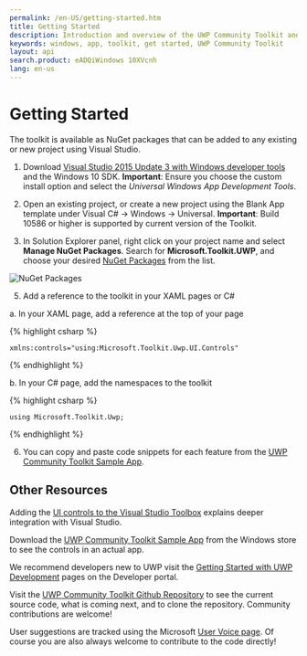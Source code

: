 ```yaml
---
permalink: /en-US/getting-started.htm
title: Getting Started
description: Introduction and overview of the UWP Community Toolkit and its documentation
keywords: windows, app, toolkit, get started, UWP Community Toolkit
layout: api
search.product: eADQiWindows 10XVcnh
lang: en-us
---
```


# Getting Started

The toolkit is available as NuGet packages that can be added to any existing or new project using Visual Studio.

1)	Download [Visual Studio 2015 Update 3 with Windows developer tools](https://developer.microsoft.com/en-us/windows/downloads) and the Windows 10 SDK.  **Important**: Ensure you choose the custom install option and select the *Universal Windows App Development Tools*.  

3)	Open an existing project, or create a new project using the Blank App template under Visual C# -> Windows -> Universal.  **Important**:  Build 10586 or higher is supported by current version of the Toolkit.   

4)	In Solution Explorer panel, right click on your project name and select **Manage NuGet Packages**. Search for **Microsoft.Toolkit.UWP**, and choose your desired [NuGet Packages]({{site.baseurl}}/{{page.lang}}/nugetpackages.htm) from the list.

![NuGet Packages]({{site.baseurl}}/resources/images/ManageNugetPackages.png "Manage NuGet Packages Image")

5)	Add a reference to the toolkit in your XAML pages or C#


a.	In your XAML page, add a reference at the top of your page

{% highlight csharp %}

    xmlns:controls="using:Microsoft.Toolkit.Uwp.UI.Controls"

{% endhighlight %}

b.	In your C# page, add the namespaces to the toolkit

{% highlight csharp %}

    using Microsoft.Toolkit.Uwp;

{% endhighlight %}


6)	You can copy and paste code snippets for each feature from the [UWP Community Toolkit Sample App](http://aka.ms/uwptoolkitapp). 

## Other Resources 

Adding the [UI controls to the Visual Studio Toolbox]({{site.baseurl}}/{{page.lang}}/toolbox.htm) explains deeper integration with Visual Studio. 

Download the [UWP Community Toolkit Sample App](http://aka.ms/uwptoolkitapp) from the Windows store to see the controls in an actual app.

We recommend developers new to UWP visit the [Getting Started with UWP Development](https://developer.microsoft.com/en-us/windows/getstarted) pages on the Developer portal. 

Visit the [UWP Community Toolkit Github Repository](http://aka.ms/uwptoolkit) to see the current source code, what is coming next, and to clone the repository.  Community contributions are welcome!

User suggestions are tracked using the Microsoft [User Voice page](https://aka.ms/uwpcommunitytoolkituservoice).  Of course you are also always welcome to contribute to the code directly!


